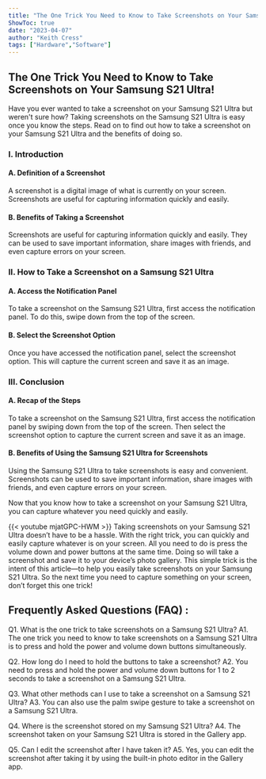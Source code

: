 ```yaml
---
title: "The One Trick You Need to Know to Take Screenshots on Your Samsung S21 Ultra!"
ShowToc: true 
date: "2023-04-07"
author: "Keith Cress" 
tags: ["Hardware","Software"]
---
```

<h2>The One Trick You Need to Know to Take Screenshots on Your Samsung S21 Ultra!</h2>

Have you ever wanted to take a screenshot on your Samsung S21 Ultra but weren't sure how? Taking screenshots on the Samsung S21 Ultra is easy once you know the steps. Read on to find out how to take a screenshot on your Samsung S21 Ultra and the benefits of doing so.

<h3>I. Introduction</h3>
<h4>A. Definition of a Screenshot</h4>
A screenshot is a digital image of what is currently on your screen. Screenshots are useful for capturing information quickly and easily. 

<h4>B. Benefits of Taking a Screenshot</h4>
Screenshots are useful for capturing information quickly and easily. They can be used to save important information, share images with friends, and even capture errors on your screen. 

<h3>II. How to Take a Screenshot on a Samsung S21 Ultra</h3>
<h4>A. Access the Notification Panel</h4>
To take a screenshot on the Samsung S21 Ultra, first access the notification panel. To do this, swipe down from the top of the screen. 

<h4>B. Select the Screenshot Option</h4>
Once you have accessed the notification panel, select the screenshot option. This will capture the current screen and save it as an image. 

<h3>III. Conclusion</h3>
<h4>A. Recap of the Steps</h4>
To take a screenshot on the Samsung S21 Ultra, first access the notification panel by swiping down from the top of the screen. Then select the screenshot option to capture the current screen and save it as an image. 

<h4>B. Benefits of Using the Samsung S21 Ultra for Screenshots</h4>
Using the Samsung S21 Ultra to take screenshots is easy and convenient. Screenshots can be used to save important information, share images with friends, and even capture errors on your screen. 

Now that you know how to take a screenshot on your Samsung S21 Ultra, you can capture whatever you need quickly and easily.

{{< youtube mjatGPC-HWM >}} 
Taking screenshots on your Samsung S21 Ultra doesn’t have to be a hassle. With the right trick, you can quickly and easily capture whatever is on your screen. All you need to do is press the volume down and power buttons at the same time. Doing so will take a screenshot and save it to your device’s photo gallery. This simple trick is the intent of this article—to help you easily take screenshots on your Samsung S21 Ultra. So the next time you need to capture something on your screen, don’t forget this one trick!

## Frequently Asked Questions (FAQ) :
Q1. What is the one trick to take screenshots on a Samsung S21 Ultra?
A1. The one trick you need to know to take screenshots on a Samsung S21 Ultra is to press and hold the power and volume down buttons simultaneously.

Q2. How long do I need to hold the buttons to take a screenshot?
A2. You need to press and hold the power and volume down buttons for 1 to 2 seconds to take a screenshot on a Samsung S21 Ultra.

Q3. What other methods can I use to take a screenshot on a Samsung S21 Ultra?
A3. You can also use the palm swipe gesture to take a screenshot on a Samsung S21 Ultra.

Q4. Where is the screenshot stored on my Samsung S21 Ultra?
A4. The screenshot taken on your Samsung S21 Ultra is stored in the Gallery app.

Q5. Can I edit the screenshot after I have taken it?
A5. Yes, you can edit the screenshot after taking it by using the built-in photo editor in the Gallery app.


